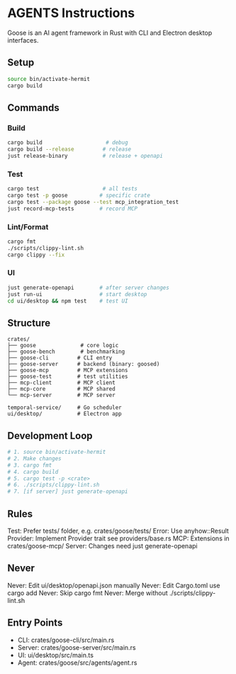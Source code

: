 # AGENTS Instructions

Goose is an AI agent framework in Rust with CLI and Electron desktop interfaces.

## Setup
```bash
source bin/activate-hermit
cargo build
```

## Commands

### Build
```bash
cargo build                    # debug
cargo build --release         # release  
just release-binary           # release + openapi
```

### Test
```bash
cargo test                    # all tests
cargo test -p goose          # specific crate
cargo test --package goose --test mcp_integration_test
just record-mcp-tests        # record MCP
```

### Lint/Format
```bash
cargo fmt
./scripts/clippy-lint.sh
cargo clippy --fix
```

### UI
```bash
just generate-openapi        # after server changes
just run-ui                  # start desktop
cd ui/desktop && npm test    # test UI
```

## Structure
```
crates/
├── goose              # core logic
├── goose-bench        # benchmarking
├── goose-cli         # CLI entry
├── goose-server      # backend (binary: goosed)
├── goose-mcp         # MCP extensions
├── goose-test        # test utilities
├── mcp-client        # MCP client
├── mcp-core          # MCP shared
└── mcp-server        # MCP server

temporal-service/     # Go scheduler
ui/desktop/           # Electron app
```

## Development Loop
```bash
# 1. source bin/activate-hermit
# 2. Make changes
# 3. cargo fmt
# 4. cargo build
# 5. cargo test -p <crate>
# 6. ./scripts/clippy-lint.sh
# 7. [if server] just generate-openapi
```

## Rules

Test: Prefer tests/ folder, e.g. crates/goose/tests/
Error: Use anyhow::Result
Provider: Implement Provider trait see providers/base.rs
MCP: Extensions in crates/goose-mcp/
Server: Changes need just generate-openapi

## Never

Never: Edit ui/desktop/openapi.json manually
Never: Edit Cargo.toml use cargo add
Never: Skip cargo fmt
Never: Merge without ./scripts/clippy-lint.sh

## Entry Points
- CLI: crates/goose-cli/src/main.rs
- Server: crates/goose-server/src/main.rs
- UI: ui/desktop/src/main.ts
- Agent: crates/goose/src/agents/agent.rs
